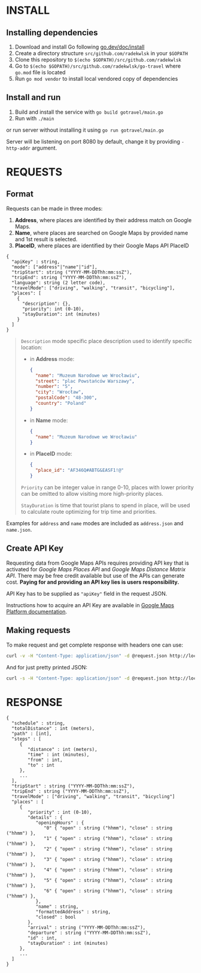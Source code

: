 # INSTALL

## Installing dependencies

1. Download and install Go following [go.dev/doc/install](https://go.dev/doc/install)
3. Create a directory structure `src/github.com/radekwlsk` in your `$GOPATH`
4. Clone this repository to `$(echo $GOPATH)/src/github.com/radekwlsk`
5. Go to `$(echo $GOPATH)/src/github.com/radekwlsk/go-travel` where `go.mod` file is located
6. Run `go mod vendor` to install local vendored copy of dependencies

## Install and run

1. Build and install the service with `go build gotravel/main.go`
2. Run with `./main`

or run server without installing it using `go run gotravel/main.go`

Server will be listening on port 8080 by default, change it by providing `-http-addr` argument.

# REQUESTS

## Format

Requests can be made in three modes:
1. **Address**, where places are identified by their address match on Google Maps.
3. **Name**, where places are searched on Google Maps by provided name and 1st result is selected.
4. **PlaceID**, where places are identified by their Google Maps API PlaceID

```
{
  "apiKey" : string,
  "mode": ["address"|"name"|"id"],
  "tripStart": string ("YYYY-MM-DDThh:mm:ssZ"),
  "tripEnd": string ("YYYY-MM-DDThh:mm:ssZ"),
  "language": string (2 letter code),
  "travelMode": ["driving", "walking", "transit", "bicycling"],
  "places": [
    {
      "description": {},
      "priority": int (0-10),
      "stayDuration": int (minutes)
    }
  ]
}
```
> `Description` mode specific place description used to identify specific location:
> - in **Address** mode:
>   ```json
>   {
>     "name": "Muzeum Narodowe we Wrocławiu",
>     "street": "plac Powstańców Warszawy",
>     "number": "5",
>     "city": "Wrocław",
>     "postalCode": "48-300",
>     "country": "Poland"
>   }
>   ```
>
> - in **Name** mode:
>   ```json
>   {
>     "name": "Muzeum Narodowe we Wrocławiu"
>   }
>   ```
>
> - in **PlaceID** mode:
>   ```json
>   {
>     "place_id": "AF346Q#ABTG&EASF1!@"
>   }
>   ```
>
> `Priority` can be integer value in range 0-10, places with lower priority can be omitted to allow visiting more high-priority places.
>
> `StayDuration` is time that tourist plans to spend in place, will be used to calculate route optimizing for trip time and priorities. 

Examples for `address` and `name` modes are included as `address.json` and `name.json`. 

## Create API Key

Requesting data from Google Maps APIs requires providing API key that is activated for _Google Maps Places API_ and 
_Google Maps Distance Matrix API_. There may be free credit available but use of the APIs can generate cost. **Paying 
for and providing an API key lies is users responsibility.**

API Key has to be supplied as `"apiKey"` field in the request JSON.

Instructions how to acquire an API Key are available in 
[Google Maps Platform documentation](https://developers.google.com/maps/documentation/places/web-service/get-api-key).

## Making requests

To make request and get complete response with headers one can use:

```bash
curl -v -H "Content-Type: application/json" -d @request.json http://localhost:8080/api/trip/
```

And for just pretty printed JSON:

```bash
curl -s -H "Content-Type: application/json" -d @request.json http://localhost:8080/api/trip/ | json_pp
```

# RESPONSE

```
{
  "schedule" : string,
  "totalDistance" : int (meters),
  "path" : [int],
  "steps" : [
     {
        "distance" : int (meters),
        "time" : int (minutes),
        "from" : int,
        "to" : int
     },
     ...
  ],
  "tripStart" : string ("YYYY-MM-DDThh:mm:ssZ"),
  "tripEnd" : string ("YYYY-MM-DDThh:mm:ssZ"),
  "travelMode" : ["driving", "walking", "transit", "bicycling"]
  "places" : [
     {
        "priority" : int (0-10),
        "details" : {
           "openingHours" : {
              "0" { "open" : string ("hhmm"), "close" : string ("hhmm") },
              "1" { "open" : string ("hhmm"), "close" : string ("hhmm") },
              "2" { "open" : string ("hhmm"), "close" : string ("hhmm") },
              "3" { "open" : string ("hhmm"), "close" : string ("hhmm") },
              "4" { "open" : string ("hhmm"), "close" : string ("hhmm") },
              "5" { "open" : string ("hhmm"), "close" : string ("hhmm") },
              "6" { "open" : string ("hhmm"), "close" : string ("hhmm") },
           },
           "name" : string,
           "formattedAddress" : string,
           "closed" : bool
        },
        "arrival" : string ("YYYY-MM-DDThh:mm:ssZ"),
        "departure" : string ("YYYY-MM-DDThh:mm:ssZ"),
        "id" : int,
        "stayDuration" : int (minutes)
     },
     ...
  ]
}
```
